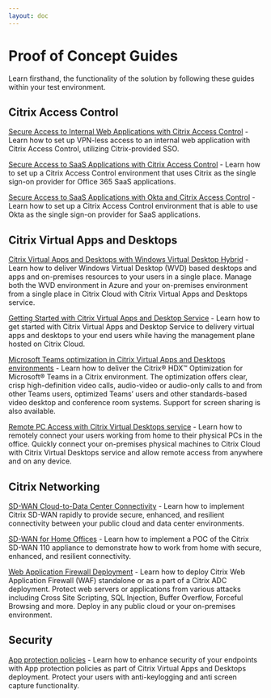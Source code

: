 ```yaml
---
layout: doc
---
```

# Proof of Concept Guides

Learn firsthand, the functionality of the solution by following these guides within your test environment.

## Citrix Access Control

[Secure Access to Internal Web Applications with Citrix Access Control](/en-us/tech-zone/learn/poc-guides/access-control-web-citrix-sso.html) - Learn how to set up VPN-less access to an internal web application with Citrix Access Control, utilizing Citrix-provided SSO.

[Secure Access to SaaS Applications with Citrix Access Control](/en-us/tech-zone/learn/poc-guides/access-control-citrix-sso.html) - Learn how to set up a Citrix Access Control environment that uses Citrix as the single sign-on provider for Office 365 SaaS applications.

[Secure Access to SaaS Applications with Okta and Citrix Access Control](/en-us/tech-zone/learn/poc-guides/access-control-okta-sso.html) - Learn how to set up a Citrix Access Control environment that is able to use Okta as the single sign-on provider for SaaS applications.

## Citrix Virtual Apps and Desktops

[Citrix Virtual Apps and Desktops with Windows Virtual Desktop Hybrid](/en-us/tech-zone/learn/poc-guides/cvads-windows-virtual-desktops.html) - Learn how to deliver Windows Virtual Desktop (WVD) based desktops and apps and on-premises resources to your users in a single place. Manage both the WVD environment in Azure and your on-premises environment from a single place in Citrix Cloud with Citrix Virtual Apps and Desktops service.

[Getting Started with Citrix Virtual Apps and Desktop Service](/en-us/tech-zone/learn/poc-guides/cvads.html) - Learn how to get started with Citrix Virtual Apps and Desktop Service to delivery virtual apps and desktops to your end users while having the management plane hosted on Citrix Cloud.

[Microsoft Teams optimization in Citrix Virtual Apps and Desktops environments](/en-us/tech-zone/learn/poc-guides/microsoft-teams-optimizations.html) - Learn how to deliver the Citrix® HDX™ Optimization for Microsoft® Teams in a Citrix environment. The optimization offers clear, crisp high-definition video calls, audio-video or audio-only calls to and from other Teams users, optimized Teams’ users and other standards-based video desktop and conference room systems. Support for screen sharing is also available.

[Remote PC Access with Citrix Virtual Desktops service](/en-us/tech-zone/learn/poc-guides/remote-pc-access.html) - Learn how to remotely connect your users working from home to their physical PCs in the office. Quickly connect your on-premises physical machines to Citrix Cloud with Citrix Virtual Desktops service and allow remote access from anywhere and on any device.

## Citrix Networking

[SD-WAN Cloud-to-Data Center Connectivity](/en-us/tech-zone/learn/poc-guides/sdwan-cloud-to-onprem-connectivity.html) - Learn how to implement Citrix SD-WAN rapidly to provide secure, enhanced, and resilient connectivity between your public cloud and data center environments.

[SD-WAN for Home Offices](/en-us/tech-zone/learn/poc-guides/citrix-sdwan-home-office.html) - Learn how to implement a POC of the Citrix SD-WAN 110 appliance to demonstrate how to work from home with secure, enhanced, and resilient connectivity.

[Web Application Firewall Deployment](/en-us/tech-zone/learn/poc-guides/citrix-waf-deployment.html) - Learn how to deploy Citrix Web Application Firewall (WAF) standalone or as a part of a Citrix ADC deployment. Protect web servers or applications from various attacks including Cross Site Scripting, SQL Injection, Buffer Overflow, Forceful Browsing and more. Deploy in any public cloud or your on-premises environment.

## Security

[App protection policies](/en-us/tech-zone/learn/poc-guides/app-protection-policies.html) - Learn how to enhance security of your endpoints with App protection policies as part of Citrix Virtual Apps and Desktops deployment. Protect your users with anti-keylogging and anti screen capture functionality.
